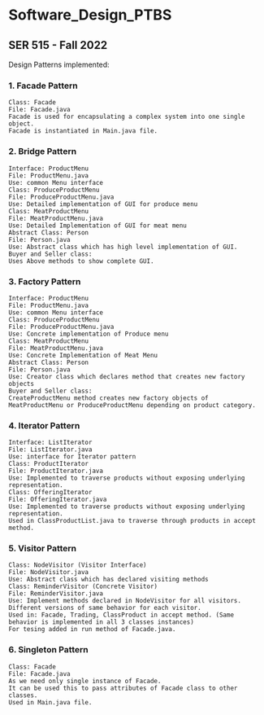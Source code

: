 # Software_Design_PTBS
## SER 515 - Fall 2022
Design Patterns implemented:
### 1. Facade Pattern
    Class: Facade
    File: Facade.java
    Facade is used for encapsulating a complex system into one single object.
    Facade is instantiated in Main.java file.
### 2. Bridge Pattern
    Interface: ProductMenu
    File: ProductMenu.java
    Use: common Menu interface
    Class: ProduceProductMenu
    File: ProduceProductMenu.java
    Use: Detailed implementation of GUI for produce menu
    Class: MeatProductMenu
    File: MeatProductMenu.java
    Use: Detailed Implementation of GUI for meat menu
    Abstract Class: Person
    File: Person.java
    Use: Abstract class which has high level implementation of GUI.
    Buyer and Seller class: 
    Uses Above methods to show complete GUI.
### 3. Factory Pattern
    Interface: ProductMenu
    File: ProductMenu.java
    Use: common Menu interface
    Class: ProduceProductMenu
    File: ProduceProductMenu.java
    Use: Concrete implementation of Produce menu
    Class: MeatProductMenu
    File: MeatProductMenu.java
    Use: Concrete Implementation of Meat Menu
    Abstract Class: Person
    File: Person.java
    Use: Creator class which declares method that creates new factory objects
    Buyer and Seller class: 
    CreateProductMenu method creates new factory objects of MeatProductMenu or ProduceProductMenu depending on product category.
### 4. Iterator Pattern
    Interface: ListIterator
    File: ListIterator.java
    Use: interface for Iterator pattern
    Class: ProductIterator
    File: ProductIterator.java
    Use: Implemented to traverse products without exposing underlying representation.
    Class: OfferingIterator
    File: OfferingIterator.java
    Use: Implemented to traverse products without exposing underlying representation.
    Used in ClassProductList.java to traverse through products in accept method.
### 5. Visitor Pattern
    Class: NodeVisitor (Visitor Interface)
    File: NodeVisitor.java
    Use: Abstract class which has declared visiting methods
    Class: ReminderVisitor (Concrete Visitor)
    File: ReminderVisitor.java
    Use: Implement methods declared in NodeVisitor for all visitors. Different versions of same behavior for each visitor.
    Used in: Facade, Trading, ClassProduct in accept method. (Same behavior is implemented in all 3 classes instances)
    For tesing added in run method of Facade.java.

### 6. Singleton Pattern
    Class: Facade
    File: Facade.java
    As we need only single instance of Facade.
    It can be used this to pass attributes of Facade class to other classes.
    Used in Main.java file.

